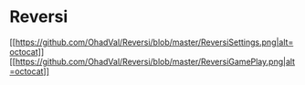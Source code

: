 # Reversi

[[https://github.com/OhadVal/Reversi/blob/master/ReversiSettings.png|alt=octocat]]
[[https://github.com/OhadVal/Reversi/blob/master/ReversiGamePlay.png|alt=octocat]]
